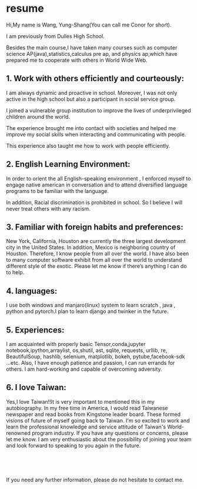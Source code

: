 # resume

Hi,My name is Wang, Yung-Shang(You can call me Conor for short).

I am previously from Dulles High School. 

Besides the main course,I have taken many courses such as computer science AP(java),statistics,calculus pre ap, and physics ap,which have prepared me to cooperate with others in World Wide Web.

## 1. Work with others efficiently and courteously:

I am always dynamic and proactive in school. Moreover, I was not only active in the high school but also a participant in social service group. 

I joined a vulnerable group institution to improve the lives of underprivileged children around the world. 

The experience brought me into contact with societies and helped me improve my social skills when interacting and communicating with people. 

This experience also taught me how to work with people efficiently.





## 2. English Learning Environment:



In order to orient the all English-speaking environment , I enforced myself to engage native american in conversation and to attend diversified language programs to be familiar with the language. 

In addition, Racial discrimination is prohibited in school. So I believe I will never treat others with any racism. 



## 3. Familiar with foreign habits and preferences:

New York, California, Houston are currently the three largest development city in the United States. In addition, Mexico is neighboring country of Houston. Therefore, I know people from all over the world. I have also been to many computer software exhibit from all over the world to understand different style of the exotic. Please let me know if there’s anything I can do to help. 



## 4. languages:

I use both windows and manjaro(linux) system to learn scratch , java , python and pytorch.I plan to learn django and twinker in the future.



## 5. Experiences:

I am acquainted with properly basic Tensor,conda,jupyter notebook,ipython,arraylist, os,shutil, ast, sqlite, requests, urllib, re, BeautifulSoup, hashlib, selenium, matplotlib, bokeh, pytube,facebook-sdk ...etc. Also, I have enough patience and passion, I can run errands for others. I am hard-working and capable of overcoming adversity. 



## 6. I love Taiwan: 

Yes,I love Taiwan!!It is very important to mentioned this in my autobiography. In my free time in America, I would read Taiwanese newspaper and read books from Kingstone leader board. These formed visions of future of myself going back to Taiwan. I'm so excited to work and learn the professional knowledge and service attitude of Taiwan's World-renowned program industry. If you have any questions or concerns, please let me know. I am very enthusiastic about the possibility of joining your team and look forward to speaking to you again in the future.

​

​

If you need any further information, please do not hesitate to contact me.

